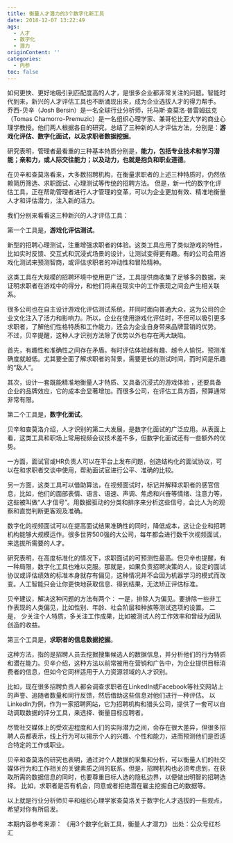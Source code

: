 ```yaml
---
title: 衡量人才潜力的3个数字化新工具
date: 2018-12-07 13:22:49
ags:
  - 人才
  - 数字化
  - 潜力
originContent: ''
categories:
  - 内参
toc: false
---
```

如何更快、更好地吸引到匹配度高的人才，是很多企业都非常关注的问题。智能时代到来，新兴的人才评估工具也不断涌现出来，成为企业选拔人才的得力帮手。 乔西-贝辛（Josh Bersin）是一名全球行业分析师，托马斯·查莫洛·普雷姆兹克（Tomas Chamorro-Premuzic）是一名组织心理学家、兼哥伦比亚大学的商业心理学教授。他们两人根据各自的研究，总结了三种新的人才评估方法，分别是：**游戏化评估、数字化面试，以及求职者数据挖掘**。

研究表明，管理者最看重的三种基本特质分别是，**能力，包括专业技术和学习潜能；亲和力，或人际交往能力；以及动力，也就是抱负和职业道德**。

在贝辛和查莫洛看来，大多数招聘机构，在衡量求职者的上述三种特质时，仍然依赖简历筛选、求职面试、心理测试等传统的招聘方法。 但是，新一代的数字化评估工具，正在帮助管理者进行人才管理的变革，可以为企业更加有效、精准地衡量人才和评估潜力，注入新的活力。

我们分别来看看这三种新兴的人才评估工具：

第一个工具是，**游戏化评估测试**。

新型的招聘心理测试，注重增强求职者的体验。这类工具应用了类似游戏的特性，比如实时反馈、交互式和沉浸式场景的设计，让测试变得更有趣。有的公司会用游戏化测试来预测智商，或评估求职者的冲动性和冒险精神。

这类工具在大规模的招聘环境中使用更广泛，工具提供商收集了足够多的数据，来证明求职者在游戏中的得分，和他们将来在现实中的工作表现之间会产生相关联系。

很多公司也在自主设计游戏化评估测试系统，并同时面向普通大众，这为公司的企业文化注入了活力和影响力。所以，企业在使用游戏化评估时，不但可以吸引更多求职者，了解他们性格特质和工作能力，还会为企业自身带来品牌营销的优势。
不过，贝辛提醒，这种人才识别方法除了优势以外也存在两大缺陷。

首先，有趣性和准确性之间存在矛盾。有时评估体验越有趣、越令人愉悦，预测准确度就越低。尤其要全面了解求职者的背景，需要更长的测试时间，而时间是乐趣的“敌人”。

其次，设计一套既能精准地衡量人才特质、又具备沉浸式的游戏体验 ，还要具备企业的品牌效应，它的成本会显著增加。而很多公司，在评估工具方面，预算通常非常有限。

第二个工具是，**数字化面试**。

贝辛和查莫洛介绍，人才识别的第二大发展，是数字化面试的广泛应用。从表面上看，这类工具和职场上常用视频会议技术差不多，但数字化面试还有一些额外的优势。

一方面，面试官或HR负责人可以在平台上发布问题，创造结构化的面试协议，可以在和求职者交谈中使用，帮助面试官进行公平、准确的比较。

另一方面，这类工具可以借助算法，在视频面试时，标记并解释求职者的感官信息，比如，他们的面部表情、语言、语速、声调、焦虑和兴奋等情绪、注意力等，这些被叫做“人才信号”。用数据驱动的分类和排序来分析这些信号，会比人为的观察和直觉判断更客观及准确。

数字化的视频面试可以在提高面试结果准确性的同时，降低成本，这让企业和招聘机构能够大规模运作。很多世界500强的大公司，每年都会进行数千次视频面试，来选拔所需要的人才。

研究表明，在高度标准化的情况下，求职面试的可预测性最高。但贝辛也提醒，有一种局限，数字化工具也难以克服。那就是，如果负责招聘决策的人，设定的面试协议或评估绩效的标准本身就存有偏见，这种情况并不会因为机器学习的模式而改变。人工智能只会让你更快地获取信息、得到结果，无法矫正评估标准。

贝辛建议，解决这种问题的方法有两个： 一是，排除人为偏见。要排除一些非工作表现的人类偏见，比如性别、年龄、社会阶层和种族等测试选项的设置。 二是， 少关注个人特质，多关注工作成果，比如被测试人的工作效率和曾经为团队创造的收益。

第三个工具是，**求职者的信息数据挖掘**。

这种方法，指的是招聘人员去挖掘搜集候选人的数据信息，并分析他们的行为特质和潜在能力。贝辛介绍，这种方法以前常被用在营销和广告中，为企业提供目标消费者的信息，但如今它同样适用于人力资源领域的人才识别。

比如，现在很多招聘负责人都会调查求职者在LinkedIn或Facebook等社交网站上的声誉、追随者数量和同行反馈，然后借助这些信息对他们进行一种评估。 以Linkedln为例，作为一家招聘网站，它为招聘机构和猎头公司，提供了一套可以自动调取数据的评分工具，来选择、衡量目标应聘者。

尽管社交媒体上的受欢迎程度和人们的实际潜力之间，会存在很大差异，但很多招聘人员都表示，线上行为可以揭示个人的兴趣、个性和能力，进而预测他们是否适合特定的工作或职业。

贝辛和查莫洛的研究也表明，通过对个人数据的采集和分析，可以衡量人们的社交媒体行为和工作相关的关键素质之间的联系。但是，招聘机构也必须考虑到，在获取所需的数据信息的同时，也要尊重目标人选的隐私边界，以便做出明智的招聘选择。 比如，求职者是否有机会，同意或者拒绝潜在雇主挖掘自己的数据等。

以上就是行业分析师贝辛和组织心理学家查莫洛关于数字化人才选拔的一些观点，希望对你有所启发。

本期内容参考来源：
《用3个数字化新工具，衡量人才潜力》
出处：公众号红杉汇